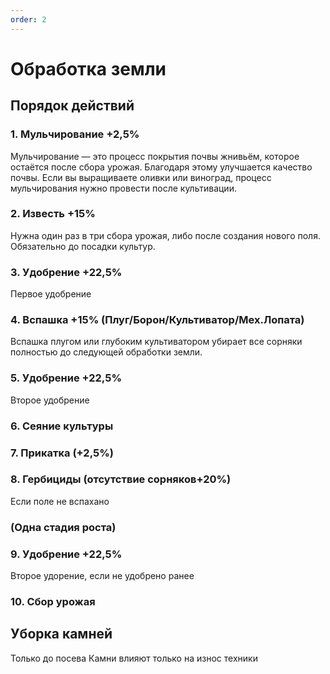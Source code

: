 ```yaml
---
order: 2
---
```


# Обработка земли <Badge type="info" text="Устарело" />

## Порядок действий

### 1. Мульчирование +2,5% <Badge type="info" text="Бессмысленное действие" />
Мульчирование — это процесс покрытия почвы жнивьём, которое остаётся после сбора урожая. Благодаря этому улучшается качество почвы.
Если вы выращиваете оливки или виноград, процесс мульчирования нужно провести после культивации.

### 2. Известь +15%
Нужна один раз в три сбора урожая, либо после создания нового поля.
Обязательно до посадки культур.

### 3. Удобрение +22,5% 
Первое удобрение

### 4. Вспашка +15% (Плуг/Борон/Культиватор/Мех.Лопата)
Вспашка плугом или глубоким культиватором убирает все сорняки полностью до следующей обработки земли.

### 5. Удобрение +22,5%
Второе удобрение

### 6. Сеяние культуры

### 7. Прикатка (+2,5%) <Badge type="info" text="Бессмысленное действие" />

### 8. Гербициды (отсутствие сорняков+20%)
Если поле не вспахано

### (Одна стадия роста)

### 9. Удобрение +22,5%
Второе удорение, если не удобрено ранее

### 10. Сбор урожая

## Уборка камней
Только до посева
Камни влияют только на износ техники
